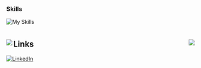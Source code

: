 <h3>Skills</h3>

![My Skills](https://skillicons.dev/icons?i=html,css,php,git,regex,js,react,wordpress,laravel,sass,nodejs,vue)

<h1 align="center">
  <img align="left" src="https://visitor-badge.laobi.icu/badge?page_id=JohnisonF.JohnisonF" />
  <img align="right" src="https://img.shields.io/github/followers/JohnisonF?label=Follow&style=social" />
</h1>

<h1 align="center"></h1>
<h2>Links</h2>

[![LinkedIn][1.1]][1]

[1.1]: https://s4.uupload.ir/files/linkedin_amwn.png
[1]: https://www.linkedin.com/in/johnison-furman/


